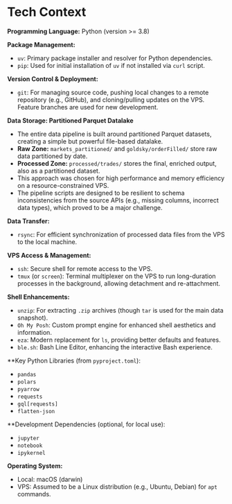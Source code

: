 # Tech Context

**Programming Language:** Python (version >= 3.8)

**Package Management:**
- `uv`: Primary package installer and resolver for Python dependencies.
- `pip`: Used for initial installation of `uv` if not installed via `curl` script.

**Version Control & Deployment:**
- `git`: For managing source code, pushing local changes to a remote repository (e.g., GitHub), and cloning/pulling updates on the VPS. Feature branches are used for new development.

**Data Storage: Partitioned Parquet Datalake**
- The entire data pipeline is built around partitioned Parquet datasets, creating a simple but powerful file-based datalake.
- **Raw Zone:** `markets_partitioned/` and `goldsky/orderFilled/` store raw data partitioned by date.
- **Processed Zone:** `processed/trades/` stores the final, enriched output, also as a partitioned dataset.
- This approach was chosen for high performance and memory efficiency on a resource-constrained VPS.
- The pipeline scripts are designed to be resilient to schema inconsistencies from the source APIs (e.g., missing columns, incorrect data types), which proved to be a major challenge.

**Data Transfer:**
- `rsync`: For efficient synchronization of processed data files from the VPS to the local machine.

**VPS Access & Management:**
- `ssh`: Secure shell for remote access to the VPS.
- `tmux` (or `screen`): Terminal multiplexer on the VPS to run long-duration processes in the background, allowing detachment and re-attachment.

**Shell Enhancements:**
- `unzip`: For extracting `.zip` archives (though `tar` is used for the main data snapshot).
- `Oh My Posh`: Custom prompt engine for enhanced shell aesthetics and information.
- `eza`: Modern replacement for `ls`, providing better defaults and features.
- `ble.sh`: Bash Line Editor, enhancing the interactive Bash experience.

**Key Python Libraries (from `pyproject.toml`):
- `pandas`
- `polars`
- `pyarrow`
- `requests`
- `gql[requests]`
- `flatten-json`

**Development Dependencies (optional, for local use):
- `jupyter`
- `notebook`
- `ipykernel`

**Operating System:**
- Local: macOS (darwin)
- VPS: Assumed to be a Linux distribution (e.g., Ubuntu, Debian) for `apt` commands.
